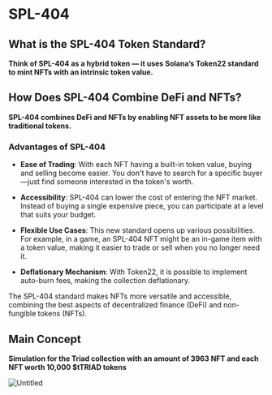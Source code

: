 # SPL-404

## What is the SPL-404 Token Standard?

**Think of SPL-404 as a hybrid token — it uses Solana’s Token22 standard to mint NFTs with an intrinsic token value.**

## How Does SPL-404 Combine DeFi and NFTs?

**SPL-404 combines DeFi and NFTs by enabling NFT assets to be more like traditional tokens.**

### Advantages of SPL-404

- **Ease of Trading**: With each NFT having a built-in token value, buying and selling become easier. You don't have to search for a specific buyer—just find someone interested in the token's worth.
  
- **Accessibility**: SPL-404 can lower the cost of entering the NFT market. Instead of buying a single expensive piece, you can participate at a level that suits your budget.

- **Flexible Use Cases**: This new standard opens up various possibilities. For example, in a game, an SPL-404 NFT might be an in-game item with a token value, making it easier to trade or sell when you no longer need it.

- **Deflationary Mechanism**: With Token22, it is possible to implement auto-burn fees, making the collection deflationary. 

The SPL-404 standard makes NFTs more versatile and accessible, combining the best aspects of decentralized finance (DeFi) and non-fungible tokens (NFTs).

## Main Concept

**Simulation for the Triad collection with an amount of 3963 NFT and each NFT worth 10,000 $tTRIAD tokens**


![Untitled](https://github.com/triadxyz/spl-404/assets/37663993/3b4cad7f-da6b-41bf-8462-4c33b1674a68)
